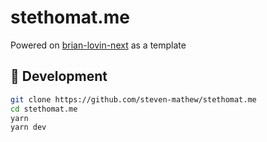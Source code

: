 # stethomat.me

Powered on [brian-lovin-next](https://github.com/brianlovin/brian-lovin-next/tree/9c72f12ee160ee508e021ca31dd407782ce15dcf) as a template

## 🚀 Development

```bash
git clone https://github.com/steven-mathew/stethomat.me 
cd stethomat.me 
yarn
yarn dev
```
